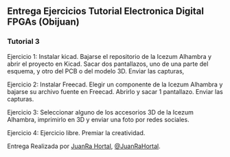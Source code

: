 ## Entrega Ejercicios Tutorial Electronica Digital FPGAs (Obijuan)

### Tutorial 3

Ejercicio 1: Instalar kicad. Bajarse el repositorio de la Icezum Alhambra y abrir el proyecto en Kicad. Sacar dos pantallazos, uno de una parte del esquema, y otro del PCB o del modelo 3D. Enviar las capturas,

Ejercicio 2: Instalar Freecad. Elegir un componente de la Icezum Alhambra y bajarse su archivo fuente en Freecad. Abrirlo y sacar 1 pantallazo. Enviar las capturas.

Ejercicio 3: Seleccionar alguno de los accesorios 3D de la Icezum Alhambra, imprimirlo en 3D y enviar una foto por redes sociales.

Ejercicio 4: Ejercicio libre. Premiar la creatividad.


Entrega Realizada por [JuanRa Hortal](https://github.com/juanra007/), [@JuanRaHortal](https://twitter.com/juanrahortal).


